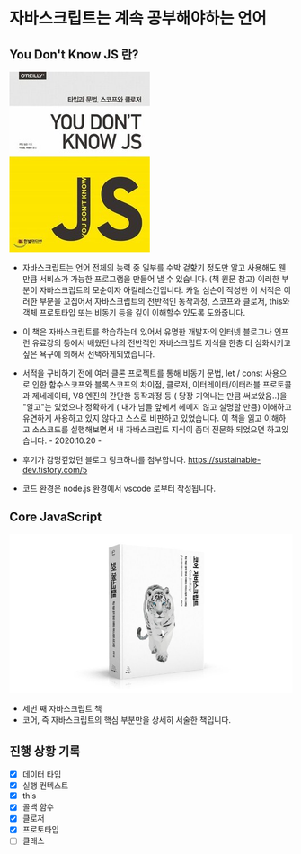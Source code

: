 # 자바스크립트는 계속 공부해야하는 언어

## You Don't Know JS 란?

![bookPreview](./img/js.jpg)

- 자바스크립트는 언어 전체의 능력 중 일부를 수박 겉핥기 정도만 알고 사용해도 웬만큼 서비스가 가능한 프로그램을 만들어 낼 수 있습니다. (책 원문 참고) 이러한 부분이 자바스크립트의 모순이자 아킬레스건입니다.
  카일 심슨이 작성한 이 서적은 이러한 부분을 꼬집어서 자바스크립트의 전반적인 동작과정, 스코프와 클로저, this와 객체 프로토타입 또는 비동기 등을 깊이 이해할수 있도록 도와줍니다.

- 이 책은 자바스크립트를 학습하는데 있어서 유명한 개발자의 인터넷 블로그나 인프런 유료강의 등에서 배웠던 나의 전반적인 자바스크립트 지식을 한층 더 심화시키고싶은 욕구에 의해서 선택하게되었습니다.
- 서적을 구비하기 전에 여러 클론 프로젝트를 통해 비동기 문법, let / const 사용으로 인한 함수스코프와 블록스코프의 차이점, 클로저, 이터레이터/이터러블 프로토콜과 제네레이터, V8 엔진의 간단한 동작과정 등 ( 당장 기억나는 만큼 써보았음..)을 "알고"는 있었으나 정확하게 ( 내가 남들 앞에서 헤메지 않고 설명할 만큼) 이해하고 유연하게 사용하고 있지 않다고 스스로 비판하고 있었습니다. 이 책을 읽고 이해하고 소스코드를 실행해보면서 내 자바스크립트 지식이 좀더 전문화 되었으면 하고있습니다. - 2020.10.20 -

- 후기가 감명깊었던 블로그 링크하나를 첨부합니다. https://sustainable-dev.tistory.com/5

- 코드 환경은 node.js 환경에서 vscode 로부터 작성됩니다.

## Core JavaScript

![bookPreview](./img/core.js.png)

- 세번 째 자바스크립트 책
- 코어, 즉 자바스크립트의 핵심 부분만을 상세히 서술한 책입니다.

## 진행 상황 기록

- [x] 데이터 타입
- [x] 실행 컨텍스트
- [x] this
- [x] 콜백 함수
- [x] 클로저
- [x] 프로토타입
- [ ] 클래스
